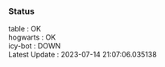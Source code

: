 ### Status


table : OK  
hogwarts : OK  
icy-bot : DOWN  
Latest Update : 2023-07-14 21:07:06.035138
